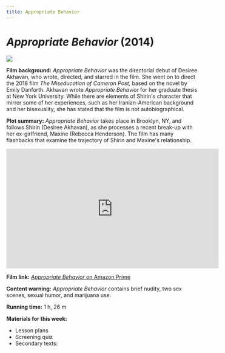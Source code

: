 ```yaml
---
title: Appropriate Behavior
---
```

# *Appropriate Behavior* (2014)

<a href="https://themovieq.files.wordpress.com/2015/12/appropriate-behaviour-poster.jpg">
<img src="https://themovieq.files.wordpress.com/2015/12/appropriate-behaviour-poster.jpg" class="poster">
</a>

**Film background:** *Appropriate Behavior* was the directorial debut of Desiree Akhavan, who wrote, directed, and starred in the film. She went on to direct the 2018 film *The Miseducation of Cameron Post,* based on the novel by Emily Danforth. Akhavan wrote *Appropriate Behavior* for her graduate thesis at New York University. While there are elements of Shirin's character that mirror some of her experiences, such as her Iranian-American background and her bisexuality, she has stated that the film is not autobiographical.

**Plot summary:** *Appropriate Behavior* takes place in Brooklyn, NY, and follows Shirin (Desiree Akhavan), as she processes a recent break-up with her ex-girlfriend, Maxine (Rebecca Henderson). The film has many flashbacks that examine the trajectory of Shirin and Maxine's relationship.

<div class="video-container">
<iframe width="560" height="315" src="https://www.youtube.com/embed/IjZ80dLFFfE" frameborder="0" allow="accelerometer; autoplay; clipboard-write; encrypted-media; gyroscope; picture-in-picture" allowfullscreen></iframe>
</div>

**Film link:** [*Appropriate Behavior* on Amazon Prime](https://www.amazon.com/Appropriate-Behavior-Desiree-Akhavan/dp/B00SB2SDPS)

**Content warning:** *Appropriate Behavior* contains brief nudity, two sex scenes, sexual humor, and marijuana use.

**Running time:** 1 h, 26 m

**Materials for this week:**
* Lesson plans
* Screening quiz
* Secondary texts:
    
